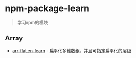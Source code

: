 # npm-package-learn
> 学习npm的模块
## Array
- [arr-flatten-learn](https://github.com/WYseven/npm-package-learn/tree/master/arr-flatten-learn) - 扁平化多维数组，并且可指定扁平化的层级
